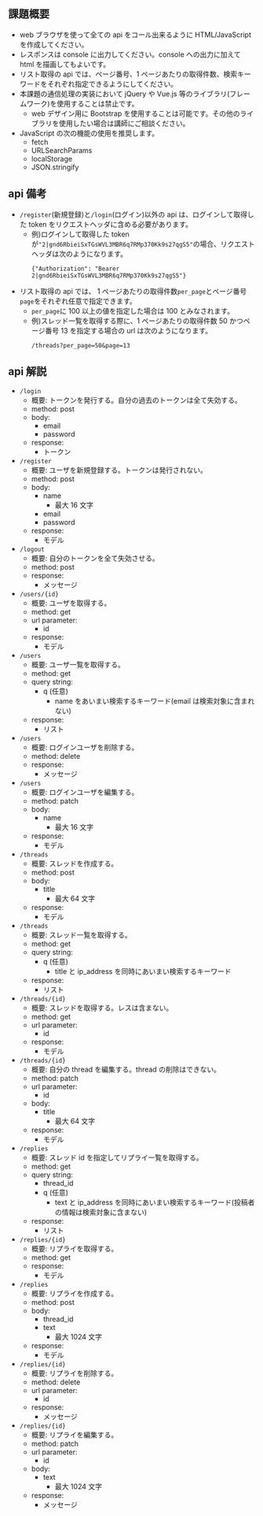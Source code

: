 ## 課題概要

- web ブラウザを使って全ての api をコール出来るように HTML/JavaScript を作成してください。
- レスポンスは console に出力してください。console への出力に加えて html を描画してもよいです。
- リスト取得の api では、ページ番号、1 ページあたりの取得件数、検索キーワードをそれぞれ指定できるようにしてください。
- 本課題の通信処理の実装において jQuery や Vue.js 等のライブラリ(フレームワーク)を使用することは禁止です。
  - web デザイン用に Bootstrap を使用することは可能です。その他のライブラリを使用したい場合は講師にご相談ください。
- JavaScript の次の機能の使用を推奨します。
  - fetch
  - URLSearchParams
  - localStorage
  - JSON.stringify

## api 備考

- `/register`(新規登録)と`/login`(ログイン)以外の api は、ログインして取得した token をリクエストヘッダに含める必要があります。
  - 例)ログインして取得した token が`"2|gnd6RbieiSxTGsWVL3MBR6q7RMp370Kk9s27qgS5"`の場合、リクエストヘッダは次のようになります。
    ```
    {"Authorization": "Bearer 2|gnd6RbieiSxTGsWVL3MBR6q7RMp370Kk9s27qgS5"}
    ```
- リスト取得の api では、 1 ページあたりの取得件数`per_page`とページ番号`page`をそれぞれ任意で指定できます。
  - `per_page`に 100 以上の値を指定した場合は 100 とみなされます。
  - 例)スレッド一覧を取得する際に、1 ページあたりの取得件数 50 かつページ番号 13 を指定する場合の url は次のようになります。
    ```
    /threads?per_page=50&page=13
    ```

## api 解説

- `/login`
  - 概要: トークンを発行する。自分の過去のトークンは全て失効する。
  - method: post
  - body:
    - email
    - password
  - response:
    - トークン
- `/register`
  - 概要: ユーザを新規登録する。トークンは発行されない。
  - method: post
  - body:
    - name
      - 最大 16 文字
    - email
    - password
  - response:
    - モデル
- `/logout`
  - 概要: 自分のトークンを全て失効させる。
  - method: post
  - response:
    - メッセージ
- `/users/{id}`
  - 概要: ユーザを取得する。
  - method: get
  - url parameter:
    - id
  - response:
    - モデル
- `/users`
  - 概要: ユーザ一覧を取得する。
  - method: get
  - query string:
    - q (任意)
      - name をあいまい検索するキーワード(email は検索対象に含まれない)
  - response:
    - リスト
- `/users`
  - 概要: ログインユーザを削除する。
  - method: delete
  - response:
    - メッセージ
- `/users`
  - 概要: ログインユーザを編集する。
  - method: patch
  - body:
    - name
      - 最大 16 文字
  - response:
    - モデル
- `/threads`
  - 概要: スレッドを作成する。
  - method: post
  - body:
    - title
      - 最大 64 文字
  - response:
    - モデル
- `/threads`
  - 概要: スレッド一覧を取得する。
  - method: get
  - query string:
    - q (任意)
      - title と ip_address を同時にあいまい検索するキーワード
  - response:
    - リスト
- `/threads/{id}`
  - 概要: スレッドを取得する。レスは含まない。
  - method: get
  - url parameter:
    - id
  - response:
    - モデル
- `/threads/{id}`
  - 概要: 自分の thread を編集する。thread の削除はできない。
  - method: patch
  - url parameter:
    - id
  - body:
    - title
      - 最大 64 文字
  - response:
    - モデル
- `/replies`
  - 概要: スレッド id を指定してリプライ一覧を取得する。
  - method: get
  - query string:
    - thread_id
    - q (任意)
      - text と ip_address を同時にあいまい検索するキーワード(投稿者の情報は検索対象に含まない)
  - response:
    - リスト
- `/replies/{id}`
  - 概要: リプライを取得する。
  - method: get
  - response:
    - モデル
- `/replies`
  - 概要: リプライを作成する。
  - method: post
  - body:
    - thread_id
    - text
      - 最大 1024 文字
  - response:
    - モデル
- `/replies/{id}`
  - 概要: リプライを削除する。
  - method: delete
  - url parameter:
    - id
  - response:
    - メッセージ
- `/replies/{id}`
  - 概要: リプライを編集する。
  - method: patch
  - url parameter:
    - id
  - body:
    - text
      - 最大 1024 文字
  - response:
    - メッセージ
